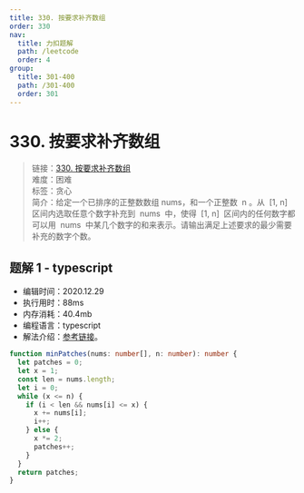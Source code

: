 ```yaml
---
title: 330. 按要求补齐数组
order: 330
nav:
  title: 力扣题解
  path: /leetcode
  order: 4
group:
  title: 301-400
  path: /301-400
  order: 301
---
```


# 330. 按要求补齐数组

> 链接：[330. 按要求补齐数组](https://leetcode-cn.com/problems/patching-array/)  
> 难度：困难  
> 标签：贪心  
> 简介：给定一个已排序的正整数数组 nums，和一个正整数  n 。从  [1, n]  区间内选取任意个数字补充到  nums  中，使得  [1, n]  区间内的任何数字都可以用  nums  中某几个数字的和来表示。请输出满足上述要求的最少需要补充的数字个数。

## 题解 1 - typescript

- 编辑时间：2020.12.29
- 执行用时：88ms
- 内存消耗：40.4mb
- 编程语言：typescript
- 解法介绍：[参考链接](https://leetcode-cn.com/problems/patching-array/solution/an-yao-qiu-bu-qi-shu-zu-by-leetcode-solu-klp1/)。

```typescript
function minPatches(nums: number[], n: number): number {
  let patches = 0;
  let x = 1;
  const len = nums.length;
  let i = 0;
  while (x <= n) {
    if (i < len && nums[i] <= x) {
      x += nums[i];
      i++;
    } else {
      x *= 2;
      patches++;
    }
  }
  return patches;
}
```
